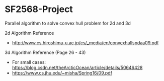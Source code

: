 # SF2568-Project
Parallel algorithm to solve convex hull problem for 2d and 3d

2d Algorithm Reference

* http://www.cs.hiroshima-u.ac.jp/cs/_media/en/convexhullspdaa09.pdf

3d Algorithm Reference (Page 26 - 43)



* For small cases: https://blog.csdn.net/theArcticOcean/article/details/50646428
* https://www.cs.jhu.edu/~misha/Spring16/09.pdf 


